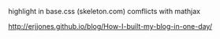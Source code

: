 highlight in base.css (skeleton.com) comflicts with mathjax

http://erjjones.github.io/blog/How-I-built-my-blog-in-one-day/

